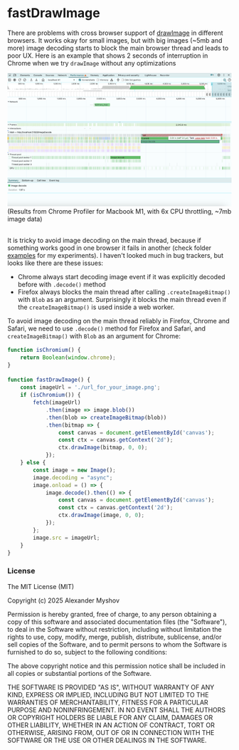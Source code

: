# fastDrawImage

There are problems with cross browser support of [drawImage](https://developer.mozilla.org/en-US/docs/Web/API/CanvasRenderingContext2D/drawImage) in different browsers. It works okay for small images, but with big images (~5mb and more) image decoding starts to block the main browser thread and leads to poor UX. Here is an example that shows 2 seconds of interruption in Chrome when we try `drawImage` without any optimizations

<img src="./longImageDecodeTask.png">
(Results from Chrome Profiler for Macbook M1, with 6x CPU throttling, ~7mb image data)
<br />
<br />

It is tricky to avoid image decoding on the main thread, because if something works good in one browser it fails in another (check folder [examples](./examples) for my experiments). I haven't looked much in bug trackers, but looks like there are these issues:
- Chrome always start decoding image event if it was explicitly decoded before with `.decode()` method
- Firefox always blocks the main thread after calling `.createImageBitmap()` with `Blob` as an argument. Surprisingly it blocks the main thread even if the `createImageBitmap()` is used inside a web worker.

To avoid image decoding on the main thread reliably in Firefox, Chrome and Safari, we need to use `.decode()` method for Firefox and Safari, and `createImageBitmap()` with `Blob` as an argument for Chrome:

```js
function isChromium() {
    return Boolean(window.chrome);
}

function fastDrawImage() {
    const imageUrl = './url_for_your_image.png';
    if (isChromium()) {
        fetch(imageUrl)
            .then(image => image.blob())
            .then(blob => createImageBitmap(blob))
            .then(bitmap => {
                const canvas = document.getElementById('canvas');
                const ctx = canvas.getContext('2d');
                ctx.drawImage(bitmap, 0, 0);
            });
    } else {
        const image = new Image();
        image.decoding = "async";
        image.onload = () => {
            image.decode().then(() => {
                const canvas = document.getElementById('canvas');
                const ctx = canvas.getContext('2d');
                ctx.drawImage(image, 0, 0);
            });
        };
        image.src = imageUrl;
    }
}
```

### License

The MIT License (MIT)

Copyright (c) 2025 Alexander Myshov

Permission is hereby granted, free of charge, to any person obtaining a copy of this software and associated documentation files (the "Software"), to deal in the Software without restriction, including without limitation the rights to use, copy, modify, merge, publish, distribute, sublicense, and/or sell copies of the Software, and to permit persons to whom the Software is furnished to do so, subject to the following conditions:

The above copyright notice and this permission notice shall be included in all copies or substantial portions of the Software.

THE SOFTWARE IS PROVIDED "AS IS", WITHOUT WARRANTY OF ANY KIND, EXPRESS OR IMPLIED, INCLUDING BUT NOT LIMITED TO THE WARRANTIES OF MERCHANTABILITY, FITNESS FOR A PARTICULAR PURPOSE AND NONINFRINGEMENT. IN NO EVENT SHALL THE AUTHORS OR COPYRIGHT HOLDERS BE LIABLE FOR ANY CLAIM, DAMAGES OR OTHER LIABILITY, WHETHER IN AN ACTION OF CONTRACT, TORT OR OTHERWISE, ARISING FROM, OUT OF OR IN CONNECTION WITH THE SOFTWARE OR THE USE OR OTHER DEALINGS IN THE SOFTWARE.
